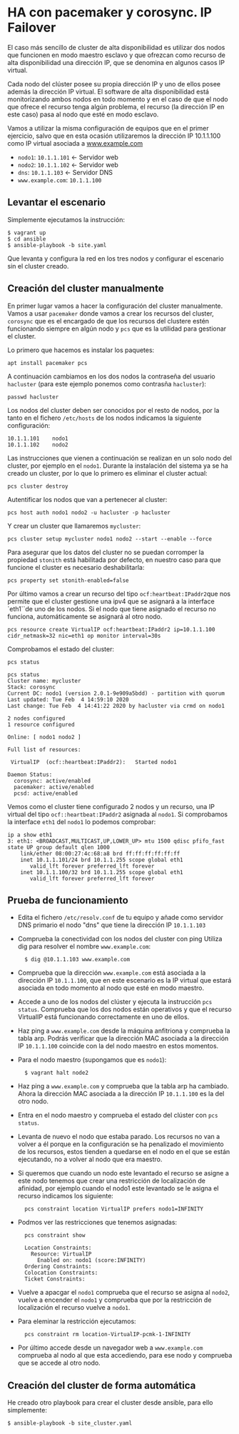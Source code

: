 # HA con pacemaker y corosync. IP Failover

El caso más sencillo de cluster de alta disponibilidad es utilizar dos nodos que funcionen en modo maestro esclavo y que ofrezcan como recurso de alta disponibilidad una dirección IP, que se denomina en algunos casos IP virtual.

Cada nodo del clúster posee su propia dirección IP y uno de ellos posee además la dirección IP virtual. El software de alta disponibilidad está monitorizando ambos nodos en todo momento y en el caso de que el nodo que ofrece el recurso tenga algún problema, el recurso (la dirección IP en este caso) pasa al nodo que esté en modo esclavo.

Vamos a utilizar la misma configuración de equipos que en el primer ejercicio, salvo que en esta ocasión utilizaremos la dirección IP 10.1.1.100 como IP virtual asociada a www.example.com

* `nodo1`: `10.1.1.101` <- Servidor web
* `nodo2`: `10.1.1.102` <- Servidor web
* `dns`: `10.1.1.103` <- Servidor DNS
* `www.example.com`: `10.1.1.100`

## Levantar el escenario

Simplemente ejecutamos la instrucción:

    $ vagrant up
    $ cd ansible
    $ ansible-playbook -b site.yaml

Que levanta y configura la red en los tres nodos y configurar el escenario sin el cluster creado.

## Creación del cluster manualmente

En primer lugar vamos a hacer la configuración del cluster manualmente. Vamos a usar `pacemaker` donde vamos a crear los recursos del cluster, `corosync` que es el encargado de que los recursos del clustere estén funcionando siempre en algún nodo y `pcs` que es la utilidad para gestionar el cluster.

Lo primero que hacemos es instalar los paquetes:

    apt install pacemaker pcs

A continuación cambiamos en los dos nodos la contraseña del usuario `hacluster` (para este ejemplo ponemos como contrasña `hacluster`):

    passwd hacluster

Los nodos del cluster deben ser conocidos por el resto de nodos, por la tanto en el fichero `/etc/hosts` de los nodos indicamos la siguiente configuración:

    10.1.1.101    nodo1
    10.1.1.102    nodo2

Las instrucciones que vienen a continuación se realizan en un solo nodo del cluster, por ejemplo en el `nodo1`. 
Durante la instalación del sistema ya se ha creado un cluster, por lo que lo primero es eliminar el cluster actual:

    pcs cluster destroy

Autentificar los nodos que van a pertenecer al cluster:

    pcs host auth nodo1 nodo2 -u hacluster -p hacluster

Y crear un cluster que llamaremos `mycluster`:

    pcs cluster setup mycluster nodo1 nodo2 --start --enable --force

Para asegurar que los datos del cluster no se puedan corromper la propiedad `stonith` está habilitada por defecto, en nuestro caso para que funcione el cluster es necesario deshabilitarla:

    pcs property set stonith-enabled=false

Por último vamos a crear un recurso del tipo `ocf:heartbeat:IPaddr2`que nos permite que el cluster gestione una ipv4 que se asignará a la interface `eth1``de uno de los nodos. Si el nodo que tiene asignado el recurso no funciona, automáticamente se asignará al otro nodo.

    pcs resource create VirtualIP ocf:heartbeat:IPaddr2 ip=10.1.1.100 cidr_netmask=32 nic=eth1 op monitor interval=30s

Comprobamos el estado del cluster:

    pcs status

    pcs status
    Cluster name: mycluster
    Stack: corosync
    Current DC: nodo1 (version 2.0.1-9e909a5bdd) - partition with quorum
    Last updated: Tue Feb  4 14:59:10 2020
    Last change: Tue Feb  4 14:41:22 2020 by hacluster via crmd on nodo1

    2 nodes configured
    1 resource configured

    Online: [ nodo1 nodo2 ]

    Full list of resources:

     VirtualIP	(ocf::heartbeat:IPaddr2):	Started nodo1

    Daemon Status:
      corosync: active/enabled
      pacemaker: active/enabled
      pcsd: active/enabled

Vemos como el cluster tiene configurado 2 nodos y un recurso, una IP virtual del tipo `ocf::heartbeat:IPaddr2` asignada al `nodo1`.
Si comprobamos la interface `eth1` del `nodo1` lo podemos comprobar:

    ip a show eth1
    3: eth1: <BROADCAST,MULTICAST,UP,LOWER_UP> mtu 1500 qdisc pfifo_fast state UP group default qlen 1000
        link/ether 08:00:27:4c:68:a8 brd ff:ff:ff:ff:ff:ff
        inet 10.1.1.101/24 brd 10.1.1.255 scope global eth1
           valid_lft forever preferred_lft forever
        inet 10.1.1.100/32 brd 10.1.1.255 scope global eth1
           valid_lft forever preferred_lft forever

## Prueba de funcionamiento

* Edita el fichero `/etc/resolv.conf` de tu equipo y añade como servidor DNS primario el nodo "dns" que tiene la dirección IP `10.1.1.103`
* Comprueba la conectividad con los nodos del cluster con ping Utiliza dig para resolver el nombre `www.example.com`:

        $ dig @10.1.1.103 www.example.com

* Comprueba que la dirección `www.example.com` está asociada a la dirección IP `10.1.1.100`, que en este escenario es la IP virtual que estará asociada en todo momento al nodo que esté en modo maestro.
* Accede a uno de los nodos del clúster y ejecuta la instrucción `pcs status`. Comprueba que los dos nodos están operativos y que el recurso
VirtualIP está funcionando correctamente en uno de ellos.
* Haz ping a `www.example.com` desde la máquina anfitriona y comprueba la tabla arp. Podrás verificar que la dirección MAC asociada a la dirección IP `10.1.1.100` coincide con la del nodo maestro en estos momentos.
* Para el nodo maestro (supongamos que es `nodo1`):

        $ vagrant halt node2

* Haz ping a `www.example.com` y comprueba que la tabla arp ha cambiado. Ahora la dirección MAC asociada a la dirección IP `10.1.1.100` es la del otro nodo.
* Entra en el nodo maestro y comprueba el estado del clúster con `pcs status`.
* Levanta de nuevo el nodo que estaba parado. Los recursos no van a volver a él porque en la configuración se ha penalizado el movimiento de los recursos, estos tienden a quedarse en el nodo en el que se están ejecutando, no a volver al nodo que era maestro.
* Si queremos que cuando un nodo este levantado el recurso se asigne a este nodo tenemos que crear una restricción de localización de afinidad, por ejemplo cuando el nodo1 este levantado se le asigna el recurso indicamos los siguiente:

        pcs constraint location VirtualIP prefers nodo1=INFINITY

* Podmos ver las restricciones que tenemos asignadas:

        pcs constraint show
        
        Location Constraints:
          Resource: VirtualIP
            Enabled on: nodo1 (score:INFINITY)
        Ordering Constraints:
        Colocation Constraints:
        Ticket Constraints:

* Vuelve a apacgar el `nodo1` comprueba que el recurso se asigna al `nodo2`, vuelve a encender el `nodo1` y comprueba que por la restricción de localización el recurso vuelve a `nodo1`.

* Para eleminar la restricción ejecutamos:

        pcs constraint rm location-VirtualIP-pcmk-1-INFINITY

* Por último accede desde un navegador web a `www.example.com` comprueba al nodo al que esta accediendo, para ese nodo y comprueba que se accede al otro nodo.

## Creación del cluster de forma automática

He creado otro playbook para crear el cluster desde ansible, para ello simplemente:

    $ ansible-playbook -b site_cluster.yaml